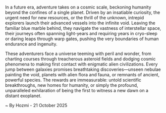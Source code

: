 
In a future era, adventure takes on a cosmic scale, beckoning humanity beyond the confines of a single planet. Driven by an insatiable curiosity, the urgent need for new resources, or the thrill of the unknown, intrepid explorers launch their advanced vessels into the infinite void. Leaving the familiar blue marble behind, they navigate the vastness of interstellar space, their journeys often spanning light-years and requiring years in cryo-sleep or daring leaps through warp gates, pushing the very boundaries of human endurance and ingenuity.

These adventurers face a universe teeming with peril and wonder, from charting courses through treacherous asteroid fields and dodging cosmic phenomena to making first contact with enigmatic alien civilizations. Every jump between galaxies promises breathtaking discoveries—unseen nebulae painting the void, planets with alien flora and fauna, or remnants of ancient, powerful species. The rewards are immeasurable: untold scientific breakthroughs, new homes for humanity, or simply the profound, unparalleled exhilaration of being the first to witness a new dawn on a distant exoplanet.

~ By Hozmi - 21 October 2025
